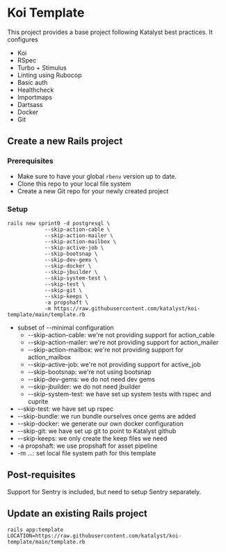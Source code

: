 # Koi Template

This project provides a base project following Katalyst best practices. It configures
* Koi
* RSpec
* Turbo + Stimulus
* Linting using Rubocop
* Basic auth
* Healthcheck
* Importmaps
* Dartsass
* Docker
* Git

## Create a new Rails project

### Prerequisites
* Make sure to have your global `rbenv` version up to date.
* Clone this repo to your local file system
* Create a new Git repo for your newly created project

### Setup
```shell
rails new sprint0 -d postgresql \
            --skip-action-cable \
            --skip-action-mailer \
            --skip-action-mailbox \
            --skip-active-job \
            --skip-bootsnap \
            --skip-dev-gems \
            --skip-docker \
            --skip-jbuilder \
            --skip-system-test \
            --skip-test \
            --skip-git \
            --skip-keeps \
            -a propshaft \
            -m https://raw.githubusercontent.com/katalyst/koi-template/main/template.rb
```

 * subset of --minimal configuration
   * --skip-action-cable: we're not providing support for action_cable
   * --skip-action-mailer: we're not providing support for action_mailer
   * --skip-action-mailbox: we're not providing support for action_mailbox
   * --skip-active-job: we're not providing support for active_job
   * --skip-bootsnap: we're not using bootsnap
   * --skip-dev-gems: we do not need dev gems
   * --skip-jbuilder: we do not need jbuilder
   * --skip-system-test: we have set up system tests with rspec and cuprite
 * --skip-test: we have set up rspec
 * --skip-bundle: we run bundle ourselves once gems are added
 * --skip-docker: we generate our own docker configuration
 * --skip-git: we have set up git to point to Katalyst github
 * --skip-keeps: we only create the keep files we need
 * -a propshaft: we use propshaft for asset pipeline
 * -m ...: set local file system path for this template

## Post-requisites

Support for Sentry is included, but need to setup Sentry separately.

## Update an existing Rails project

```shell
rails app:template LOCATION=https://raw.githubusercontent.com/katalyst/koi-template/main/template.rb
```
